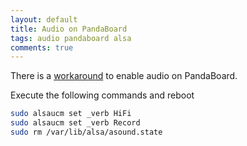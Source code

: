 ```yaml
---
layout: default
title: Audio on PandaBoard
tags: audio pandaboard alsa
comments: true
---
```


There is a [workaround](http://groups.google.com/group/pandaboard/browse_thread/thread/e8f149e21d9b5a12) to enable audio on PandaBoard.

Execute the following commands and reboot

```bash
sudo alsaucm set _verb HiFi 
sudo alsaucm set _verb Record 
sudo rm /var/lib/alsa/asound.state
```
